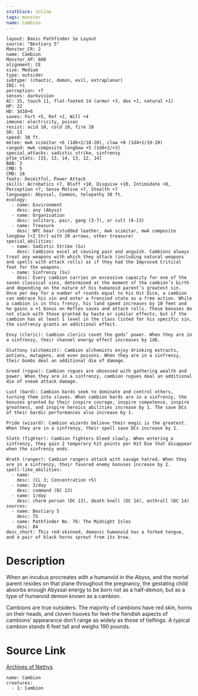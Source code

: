 ```yaml
---
statblock: inline
tags: monster
name: Cambion
---
```

```statblock
layout: Basic Pathfinder 1e Layout
source: "Bestiary 5"
Monster_CR: 2
name: Cambion
Monster_XP: 600
alignment: CE
size: Medium
type: outsider
subtype: (chaotic, demon, evil, extraplanar)
INI: +1
perception: +7
senses: darkvision
AC: 15, touch 11, flat-footed 14 (armor +3, dex +1, natural +1)
HP: 22
HD: 3d10+6
saves: Fort +5, Ref +2, Will +4
immune: electricity, poison
resist: acid 10, cold 10, fire 10
SR: 13
speed: 30 ft.
melee: mwk scimitar +6 (1d6+2/18-20), claw +0 (1d4+1/19-20)
ranged: mwk composite longbow +5 (1d8+2/×3)
special_attacks: sadistic strike, sinfrenzy
pf1e_stats: [15, 13, 14, 13, 12, 14]
BAB: 3
CMB: 5
CMD: 16
feats: Deceitful, Power Attack
skills: Acrobatics +7, Bluff +10, Disguise +10, Intimidate +8, Perception +7, Sense Motive +7, Stealth +7
languages: Abyssal, Common, telepathy 30 ft.
ecology:
  - name: Environment
    desc: any (Abyss)
  - name: Organisation
    desc: solitary, pair, gang (3-7), or cult (8-13)
  - name: Treasure
    desc: NPC Gear (studded leather, mwk scimitar, mwk composite longbow [+2 Str] with 20 arrows, other treasure)
special_abilities:
  - name: Sadistic Strike (Su)
    desc: Cambions excel at causing pain and anguish. Cambions always treat any weapons with which they attack (including natural weapons and spells with attack rolls) as if they had the Improved Critical feat for the weapons.
  - name: Sinfrenzy (Su)
    desc: Every cambion carries an excessive capacity for one of the seven classical sins, determined at the moment of the cambion’s birth and depending on the nature of his humanoid parent’s greatest sin. Once per day for a number of rounds equal to his Hit Dice, a cambion can embrace his sin and enter a frenzied state as a free action. While a cambion is in this frenzy, his land speed increases by 10 feet and he gains a +1 bonus on Reflex saves and attack rolls. These bonuses do not stack with those granted by haste or similar effects, but if the cambion has at least 1 level in the class listed for his specific sin, the sinfrenzy grants an additional effect.

Envy (cleric): Cambion clerics covet the gods’ power. When they are in a sinfrenzy, their channel energy effect increases by 1d6.

Gluttony (alchemist): Cambion alchemists enjoy drinking extracts, potions, mutagens, and even poisons. When they are in a sinfrenzy, their bombs deal an additional die of damage.

Greed (rogue): Cambion rogues are obsessed with gathering wealth and power. When they are in a sinfrenzy, cambion rogues deal an additional die of sneak attack damage.

Lust (bard): Cambion bards seek to dominate and control others, turning them into slaves. When cambion bards are in a sinfrenzy, the bonuses granted by their inspire courage, inspire competence, inspire greatness, and inspire heroics abilities increase by 1. The save DCs of their bardic performances also increase by 1.

Pride (wizard): Cambion wizards believe their magic is the greatest. When they are in a sinfrenzy, their spell save DCs increase by 1.

Sloth (fighter): Cambion fighters bleed slowly. When entering a sinfrenzy, they gain 2 temporary hit points per Hit Die that disappear when the sinfrenzy ends.

Wrath (ranger): Cambion rangers attack with savage hatred. When they are in a sinfrenzy, their favored enemy bonuses increase by 2.
spell-like_abilities:
  - name:
    desc: (CL 3; Concentration +5)
  - name: 3/day
    desc: command (DC 13)
  - name: 1/day
    desc: charm person (DC 13), death knell (DC 14), enthrall (DC 14)
sources:
  - name: Bestiary 5
    desc: 75
  - name: Pathfinder No. 76: The Midnight Isles
    desc: 84
desc_short: This red-skinned, demonic humanoid has a forked tongue, and a pair of black horns sprout from its brow.
```
# Description
When an incubus procreates with a humanoid in the Abyss, and the mortal parent resides on that plane throughout the pregnancy, the gestating child absorbs enough Abyssal energy to be born not as a half-demon, but as a type of humanoid demon known as a cambion.

Cambions are true outsiders. The majority of cambions have red skin, horns on their heads, and cloven hooves for feet-the fiendish aspects of cambions’ appearance don’t range as widely as those of tieflings. A typical cambion stands 6 feet tall and weighs 190 pounds.
# Source Link
[Archives of Nethys](https://aonprd.com/MonsterDisplay.aspx?ItemName=Cambion)
```encounter-table
name: Cambion
creatures:
  - 1: Cambion
```
